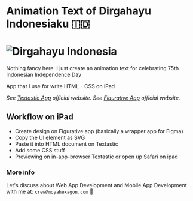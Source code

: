 # Animation Text of Dirgahayu Indonesiaku 🇮🇩
 
# ![Dirgahayu Indonesia](https://user-images.githubusercontent.com/46509915/90370838-3fe75f00-e098-11ea-8d9c-324bad501568.png)

Nothing fancy here. I just create an animation text for celebrating 75th Indonesian Independence Day  

App that I use for write HTML - CSS on iPad

*See [Textastic App](https://www.textasticapp.com) official website.*
*See [Figurative App](https://figurative.design) official website.*

## Workflow on iPad

- Create design on Figurative app (basically a wrapper app for Figma)
- Copy the UI element as SVG
- Paste it into HTML document on Textastic
- Add some CSS stuff 
- Previewing on in-app-browser Textastic or open up Safari on ipad


### More info
Let's discuss about Web App Development and Mobile App Development with me at:
`crew@moyahexagon.com` 🦄 
